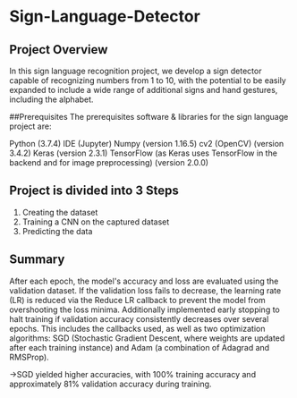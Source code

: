 # Sign-Language-Detector
## Project Overview
In this sign language recognition project, we develop a sign detector capable of recognizing numbers from 1 to 10, with the potential to be easily expanded to include a wide range of additional signs and hand gestures, including the alphabet.

##Prerequisites
The prerequisites software & libraries for the sign language project are:

Python (3.7.4)
IDE (Jupyter)
Numpy (version 1.16.5)
cv2 (OpenCV) (version 3.4.2)
Keras (version 2.3.1)
TensorFlow (as Keras uses TensorFlow in the backend and for image preprocessing) (version 2.0.0)








## Project is divided into 3 Steps 
1. Creating the dataset
2. Training a CNN on the captured dataset
3. Predicting the data

## Summary 
After each epoch, the model's accuracy and loss are evaluated using the validation dataset. If the validation loss fails to decrease, the learning rate (LR) is reduced via the Reduce LR callback to prevent the model from overshooting the loss minima. Additionally implemented early stopping to halt training if validation accuracy consistently decreases over several epochs.
This includes the callbacks used, as well as two optimization algorithms: SGD (Stochastic Gradient Descent, where weights are updated after each training instance) and Adam (a combination of Adagrad and RMSProp).

->SGD yielded higher accuracies, with 100% training accuracy and approximately 81% validation accuracy during training.







